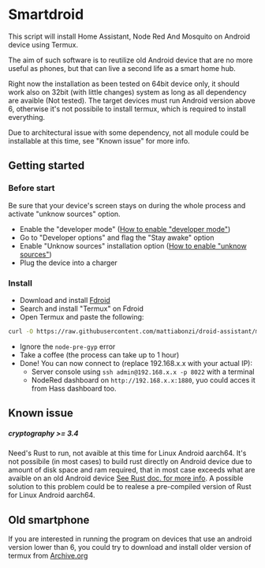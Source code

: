 # Smartdroid
This script will install Home Assistant, Node Red And Mosquito on Android device using Termux.

The aim of such software is to reutilize old Android device that are no more useful as phones, but that can live a second life as a smart home hub.

Right now the installation as been tested on 64bit device only, it should work also on 32bit (with little changes) system as long as all dependency are avaible (Not tested).
The target devices must run Android version above 6, otherwise it's not possibile to install termux, which is required to install everything.

Due to architectural issue with some dependency, not all module could be installable at this time, see "Known issue" for more info.

## Getting started
### Before start
Be sure that your device's screen stays on during the whole process and activate "unknow sources" option.

* Enable the "developer mode" ([How to enable "developer mode"](https://www.google.com/search?q=How+to+enable+developer+mode+android))
* Go to "Developer options" and flag the "Stay awake" option
* Enable "Unknow sources" installation option ([How to enable "unknow sources"](https://www.google.com/search?q=How+to+enable+unknow+sources+android))
* Plug the device into a charger

### Install

* Download and install [Fdroid](https://f-droid.org/)
* Search and install "Termux" on Fdroid
* Open Termux and paste the following:
 ```bash
 curl -O https://raw.githubusercontent.com/mattiabonzi/droid-assistant/main/install.sh && chmod +x ./install.sh && ./install.sh && rm ./install.sh
 ```
* Ignore the `node-pre-gyp` error
* Take a coffee (the process can take up to 1 hour)
* Done! You can now connect to (replace 192.168.x.x with your actual IP):
	* Server console using `ssh admin@192.168.x.x -p 8022` with a terminal
	* NodeRed dashboard on `http://192.168.x.x:1880`, yuo could acces it from Hass dashboard too.


## Known issue

##### cryptography >= 3.4
Need's Rust to run, not avaible at this time for Linux Android aarch64.
It's not possibile (in most cases) to build rust directly on Android device due to amount of disk space and ram required, that in most case exceeds what are avaible on an old Android device [See Rust doc. for more info](https://rustc-dev-guide.rust-lang.org/building/prerequisites.html#hardware).
A possible solution to this problem could be to realese a pre-compiled version of Rust for Linux Android aarch64.


## Old smartphone
If you are interested in running the program on devices that use an android version lower than 6, you could try to download and install older version of termux from [Archive.org](https://archive.org/details/termux-repositories-legacy)
	
